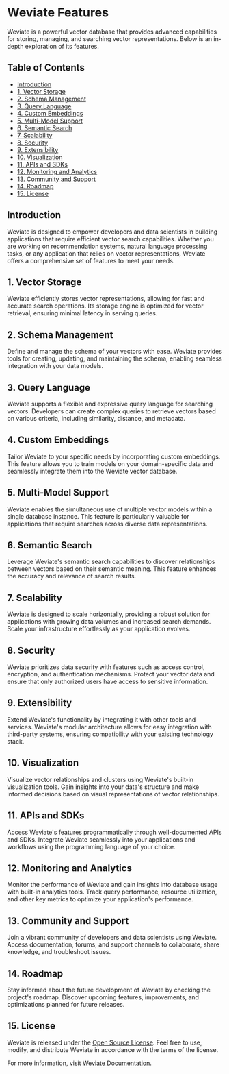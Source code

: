 # Weviate Features

Weviate is a powerful vector database that provides advanced capabilities for storing, managing, and searching vector representations. Below is an in-depth exploration of its features.

## Table of Contents

- [Introduction](#introduction)
- [1. Vector Storage](#1-vector-storage)
- [2. Schema Management](#2-schema-management)
- [3. Query Language](#3-query-language)
- [4. Custom Embeddings](#4-custom-embeddings)
- [5. Multi-Model Support](#5-multi-model-support)
- [6. Semantic Search](#6-semantic-search)
- [7. Scalability](#7-scalability)
- [8. Security](#8-security)
- [9. Extensibility](#9-extensibility)
- [10. Visualization](#10-visualization)
- [11. APIs and SDKs](#11-apis-and-sdks)
- [12. Monitoring and Analytics](#12-monitoring-and-analytics)
- [13. Community and Support](#13-community-and-support)
- [14. Roadmap](#14-roadmap)
- [15. License](#15-license)

## Introduction

Weviate is designed to empower developers and data scientists in building applications that require efficient vector search capabilities. Whether you are working on recommendation systems, natural language processing tasks, or any application that relies on vector representations, Weviate offers a comprehensive set of features to meet your needs.

## 1. Vector Storage

Weviate efficiently stores vector representations, allowing for fast and accurate search operations. Its storage engine is optimized for vector retrieval, ensuring minimal latency in serving queries.

## 2. Schema Management

Define and manage the schema of your vectors with ease. Weviate provides tools for creating, updating, and maintaining the schema, enabling seamless integration with your data models.

## 3. Query Language

Weviate supports a flexible and expressive query language for searching vectors. Developers can create complex queries to retrieve vectors based on various criteria, including similarity, distance, and metadata.

## 4. Custom Embeddings

Tailor Weviate to your specific needs by incorporating custom embeddings. This feature allows you to train models on your domain-specific data and seamlessly integrate them into the Weviate vector database.

## 5. Multi-Model Support

Weviate enables the simultaneous use of multiple vector models within a single database instance. This feature is particularly valuable for applications that require searches across diverse data representations.

## 6. Semantic Search

Leverage Weviate's semantic search capabilities to discover relationships between vectors based on their semantic meaning. This feature enhances the accuracy and relevance of search results.

## 7. Scalability

Weviate is designed to scale horizontally, providing a robust solution for applications with growing data volumes and increased search demands. Scale your infrastructure effortlessly as your application evolves.

## 8. Security

Weviate prioritizes data security with features such as access control, encryption, and authentication mechanisms. Protect your vector data and ensure that only authorized users have access to sensitive information.

## 9. Extensibility

Extend Weviate's functionality by integrating it with other tools and services. Weviate's modular architecture allows for easy integration with third-party systems, ensuring compatibility with your existing technology stack.

## 10. Visualization

Visualize vector relationships and clusters using Weviate's built-in visualization tools. Gain insights into your data's structure and make informed decisions based on visual representations of vector relationships.

## 11. APIs and SDKs

Access Weviate's features programmatically through well-documented APIs and SDKs. Integrate Weviate seamlessly into your applications and workflows using the programming language of your choice.

## 12. Monitoring and Analytics

Monitor the performance of Weviate and gain insights into database usage with built-in analytics tools. Track query performance, resource utilization, and other key metrics to optimize your application's performance.

## 13. Community and Support

Join a vibrant community of developers and data scientists using Weviate. Access documentation, forums, and support channels to collaborate, share knowledge, and troubleshoot issues.

## 14. Roadmap

Stay informed about the future development of Weviate by checking the project's roadmap. Discover upcoming features, improvements, and optimizations planned for future releases.

## 15. License

Weviate is released under the [Open Source License](LICENSE). Feel free to use, modify, and distribute Weviate in accordance with the terms of the license.

For more information, visit [Weviate Documentation](https://docs.weviates.com).

